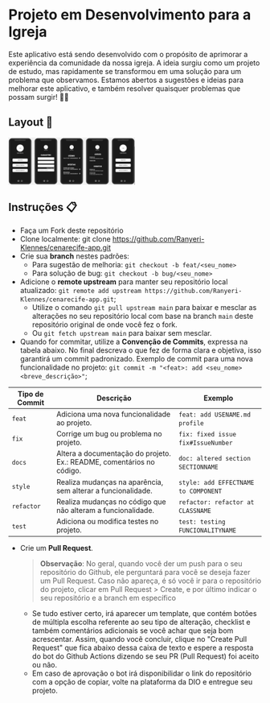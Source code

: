 # Projeto em Desenvolvimento para a Igreja

Este aplicativo está sendo desenvolvido com o propósito de aprimorar a experiência da comunidade da nossa igreja. A ideia surgiu como um projeto de estudo, mas rapidamente se transformou em uma solução para um problema que observamos. Estamos abertos a sugestões e ideias para melhorar este aplicativo, e também resolver quaisquer problemas que possam surgir! 👾💡

## Layout 📱
<img align="center"  width="50%" src="./assets/appearenceApp.png">

## Instruções 📋
- Faça um Fork deste repositório
- Clone localmente: git clone https://github.com/Ranyeri-Klennes/cenarecife-app.git
- Crie sua **branch** nestes padrões:
    - Para sugestão de melhoria: `git checkout -b feat/<seu_nome>`
    - Para solução de bug: `git checkout -b bug/<seu_nome>`
- Adicione o **remote upstream** para manter seu repositório local atualizado: `git remote add upstream https://github.com/Ranyeri-Klennes/cenarecife-app.git`;
    - Utilize o comando `git pull upstream main` para baixar e mesclar as alterações no seu repositório local com base na branch `main` deste repositório original de onde você fez o fork.
    - Ou `git fetch upstream main` para baixar sem mesclar.
- Quando for commitar, utilize a **Convenção de Commits**, expressa na tabela abaixo. No final descreva o que fez de forma clara e objetiva, isso garantirá um commit padronizado. Exemplo de commit para uma nova funcionalidade no projeto: `git commit -m "<feat>: add <seu_nome> <breve_descrição>"`;

| Tipo de Commit | Descrição                                                            | Exemplo
| ---------------|----------------------------------------------------------------------|-----------
| `feat`         | Adiciona uma nova funcionalidade ao projeto.                         | `feat: add USENAME.md profile`
| `fix`          | Corrige um bug ou problema no projeto.                               | `fix: fixed issue fix#IssueNumber`
| `docs`         | Altera a documentação do projeto. Ex.: README, comentários no código.| `doc: altered section SECTIONNAME`
| `style`        | Realiza mudanças na aparência, sem alterar a funcionalidade.         | `style: add EFFECTNAME to COMPONENT`
| `refactor`     | Realiza mudanças no código que não alteram a funcionalidade.         | `refactor: refactor at CLASSNAME`
| `test`         | Adiciona ou modifica testes no projeto.                              | `test: testing FUNCIONALITYNAME`

- Crie um **Pull Request**.
    > **Observação**: No geral, quando você der um push para o seu repositório do Github, ele perguntará para você se deseja fazer um Pull Request. Caso não apareça, é só você ir para o repositório do projeto, clicar em Pull Request > Create, e por último indicar o seu repositório e a branch em específico
  -  Se tudo estiver certo, irá aparecer um template, que contém botões de múltipla escolha referente ao seu tipo de alteração, checklist e também comentários adicionais se você achar que seja bom acrescentar. Assim, quando você concluir, clique no "Create Pull Request" que fica abaixo dessa caixa de texto e espere a resposta do bot do Github Actions dizendo se seu PR (Pull Request) foi aceito ou não.
  - Em caso de aprovação o bot irá disponibilidar o link do repositório com a opção de copiar, volte na plataforma da DIO e entregue seu projeto.


